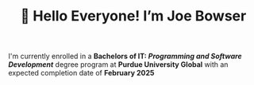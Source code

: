 
<body>
  <header>
    <h1>
      👋 Hello Everyone! I’m Joe Bowser
    </h1>
  </header>
  <main>
    <p>
      I'm currently enrolled in a <b>Bachelors of IT: <i>Programming and Software Development</i></b> degree program at <b>Purdue University Global</b> 
      with an expected completion date of <b>February 2025</b>
    </p>
    <p>
    </p>
  </main>
</body> 


  <!---
- 👀 I’m interested in ...
- 🌱 I’m currently learning ...
- 💞️ I’m looking to collaborate on ...
- 📫 How to reach me ...
- 😄 Pronouns: ...
- ⚡ Fun fact: ...
jbowser64/jbowser64 is a ✨ special ✨ repository because its `README.md` (this file) appears on your GitHub profile.
You can click the Preview link to take a look at your changes.
--->
